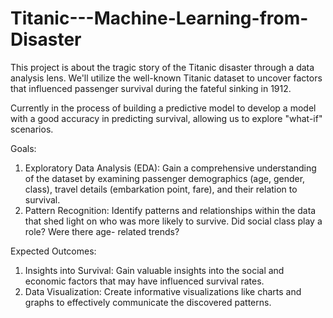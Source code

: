 # Titanic---Machine-Learning-from-Disaster
This project is about the tragic story of the Titanic disaster through a data analysis lens. We'll utilize the well-known Titanic dataset to uncover factors that influenced passenger survival during the fateful sinking in 1912.  

Currently in the process of building a predictive model to develop a model with a good accuracy in predicting survival, allowing us to explore "what-if" scenarios.

Goals:

1. Exploratory Data Analysis (EDA): Gain a comprehensive understanding of the dataset by examining passenger demographics (age, gender, class), travel details (embarkation 
   point, fare), and their relation to survival.
2. Pattern Recognition: Identify patterns and relationships within the data that shed light on who was more likely to survive. Did social class play a role? Were there age- 
   related trends?

Expected Outcomes:

1. Insights into Survival: Gain valuable insights into the social and economic factors that may have influenced survival rates.
2. Data Visualization: Create informative visualizations like charts and graphs to effectively communicate the discovered patterns.
